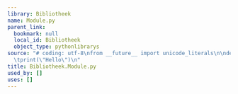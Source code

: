 ```yaml
---
library: Bibliotheek
name: Module.py
parent_link:
  bookmark: null
  local_id: Bibliotheek
  object_type: pythonlibrarys
source: "# coding: utf-8\nfrom __future__ import unicode_literals\n\ndef script():\n\
  \tprint(\"Hello\")\n"
title: Bibliotheek.Module.py
used_by: []
uses: []
---
```

